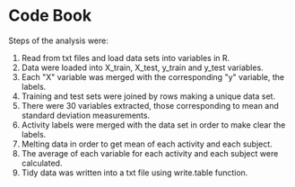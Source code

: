Code Book
=========



<p>Steps of the analysis were:</p>
<ol>
<li>Read from txt files and load data sets into variables in R.</li>
<li>Data were loaded into X_train, X_test, y_train and y_test variables.</li>
<li>Each "X" variable was merged with the corresponding "y" variable, the labels.</li>
<li>Training and test sets were joined by rows making a unique data set.</li>
<li>There were 30 variables extracted, those corresponding to mean and standard deviation measurements.</li>
<li>Activity labels were merged with the data set in order to make clear the labels.</li>
<li>Melting data in order to get mean of each activity and each subject.</li>
<li>The average of each variable for each activity and each subject were calculated.</li>
<li>Tidy data was written into a txt file using write.table function.</li>
</ol>
